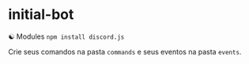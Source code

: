 # initial-bot

☯ Modules
`npm install discord.js`

Crie seus comandos na pasta `commands` e seus eventos na pasta `events`.
